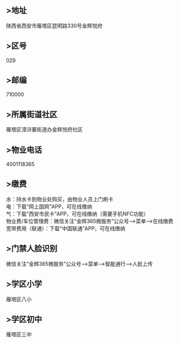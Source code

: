 ## >地址
陕西省西安市雁塔区昆明路330号金辉悦府

## >区号
029

## >邮编
710000

## >所属街道社区
雁塔区漳浒寨街道办金辉悦府社区

## >物业电话
4001118365

## >缴费
水：持水卡到物业处购买，由物业人员上门刷卡  
电：下载“网上国网”APP，可在线缴纳  
气：下载“西安市民卡”APP，可在线缴纳（需要手机NFC功能）  
物业费/车位管理费：微信关注“金辉365微服务”公众号-->菜单-->在线缴费  
宽带费用（联通）：下载“中国联通”APP，可在线缴纳 


## >门禁人脸识别
微信关注“金辉365微服务”公众号-->菜单-->智能通行-->人脸上传

## >学区小学
雁塔区八小

## >学区初中
雁塔区三中